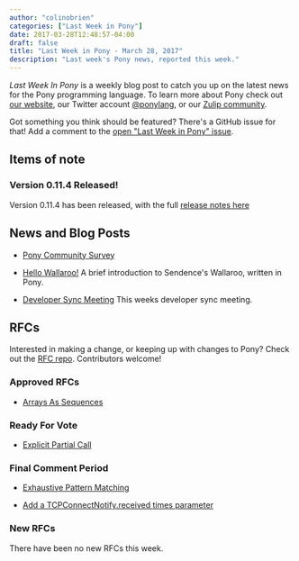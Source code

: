 ```yaml
---
author: "colinobrien"
categories: ["Last Week in Pony"]
date: 2017-03-28T12:48:57-04:00
draft: false
title: "Last Week in Pony - March 28, 2017"
description: "Last week's Pony news, reported this week."
---
```

_Last Week In Pony_ is a weekly blog post to catch you up on the latest news for the Pony programming language. To learn more about Pony check out [our website](https://ponylang.io), our Twitter account [@ponylang](https://twitter.com/ponylang), or our [Zulip community](https://ponylang.zulipchat.com).

Got something you think should be featured? There's a GitHub issue for that! Add a comment to the [open "Last Week in Pony" issue](https://github.com/ponylang/ponylang.github.io/issues?q=is%3Aissue+is%3Aopen+label%3Alast-week-in-pony).
<!-- more -->

## Items of note

### Version 0.11.4 Released!

Version 0.11.4 has been released, with the full [release notes here](https://pony.groups.io/g/user/topic/pony_0_11_4_has_been_released/4652245?p=,,,20,0,0,0::recentpostdate%2Fsticky,,,20,2,0,4652245)

## News and Blog Posts

- [Pony Community Survey](https://docs.google.com/forms/d/e/1FAIpQLScBNr5dPPCVYchRukAm-sFR3wipndVJiua3xHr8CslohVFRlg/viewform?c=0&w=1&usp=send_form)

- [Hello Wallaroo!](http://engineering.sendence.com/2017/03/hello-wallaroo/) A brief introduction to Sendence's Wallaroo, written in Pony.

- [Developer Sync Meeting](https://sync-recordings.ponylang.io/r/2017_03_22.m4a) This weeks developer sync meeting.

## RFCs

Interested in making a change, or keeping up with changes to Pony? Check out the [RFC repo](https://github.com/ponylang/rfcs). Contributors welcome!

### Approved RFCs

- [Arrays As Sequences](https://github.com/ponylang/rfcs/pull/84)

### Ready For Vote

- [Explicit Partial Call](https://github.com/ponylang/rfcs/pull/82)

### Final Comment Period

- [Exhaustive Pattern Matching](https://github.com/ponylang/rfcs/pull/86)

- [Add a TCPConnectNotify.received times parameter](https://github.com/ponylang/rfcs/pull/85)

### New RFCs

There have been no new RFCs this week.
